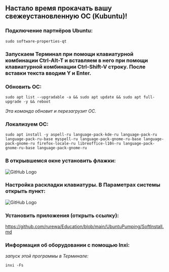 ## Настало время прокачать вашу свежеустановленную ОС (Kubuntu)!

### Подключение партнёров Ubuntu:

`sudo software-properties-qt`

### Запускаем Терминал при помощи клавиатурной комбинации Ctrl-Alt-T и вставляем в него при помощи клавиатурной комбинации Ctrl-Shift-V строку. После вставки текста вводим Y и Enter.

### Обновить ОС:

`sudo apt list --upgradable -a && sudo apt update && sudo apt full-upgrade -y && reboot`

*Эта команда обновит и перезагрузит ОС.*

### Локализуем ОС:

`sudo apt install -y aspell-ru language-pack-kde-ru language-pack-ru language-pack-ru-base myspell-ru language-pack-gnome-ru-base language-pack-gnome-ru firefox-locale-ru libreoffice-l10n-ru language-pack-gnome-ru-base language-pack-gnome-ru`

### В открывшемся окне установить флажки:

![GitHub Logo](images/Partners.png)

### Настройка раскладки клавиатуры. В Параметрах системы открыть пункт:

![GitHub Logo](images/key.png)

### Установить приложения (открыть ссылку):

https://github.com/rurewa/Education/blob/main/UbuntuPumping/SoftInstall.md

### Информация об оборудовании с помощью Inxi:

*запуск этой программы в Терминале:*

`inxi -Fs`